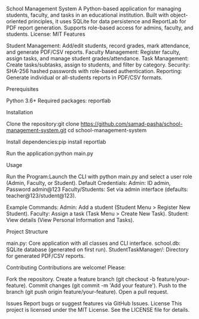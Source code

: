 School Management System
A Python-based application for managing students, faculty, and tasks in an educational institution. Built with object-oriented principles, it uses SQLite for data persistence and ReportLab for PDF report generation. Supports role-based access for admins, faculty, and students.
License: MIT
Features

Student Management: Add/edit students, record grades, mark attendance, and generate PDF/CSV reports.
Faculty Management: Register faculty, assign tasks, and manage student grades/attendance.
Task Management: Create tasks/subtasks, assign to students, and filter by category.
Security: SHA-256 hashed passwords with role-based authentication.
Reporting: Generate individual or all-students reports in PDF/CSV formats.

Prerequisites

Python 3.6+
Required packages: reportlab

Installation

Clone the repository:git clone https://github.com/samad-pasha/school-management-system.git
cd school-management-system


Install dependencies:pip install reportlab


Run the application:python main.py



Usage

Run the Program:Launch the CLI with python main.py and select a user role (Admin, Faculty, or Student).
Default Credentials:
Admin: ID admin, Password admin@123
Faculty/Students: Set via admin interface (defaults: teacher@123/student@123).


Example Commands:
Admin: Add a student (Student Menu > Register New Student).
Faculty: Assign a task (Task Menu > Create New Task).
Student: View details (View Personal Information and Tasks).



Project Structure

main.py: Core application with all classes and CLI interface.
school.db: SQLite database (generated on first run).
StudentTaskManager/: Directory for generated PDF/CSV reports.

Contributing
Contributions are welcome! Please:

Fork the repository.
Create a feature branch (git checkout -b feature/your-feature).
Commit changes (git commit -m 'Add your feature').
Push to the branch (git push origin feature/your-feature).
Open a pull request.

Issues
Report bugs or suggest features via GitHub Issues.
License
This project is licensed under the MIT License. See the LICENSE file for details.
